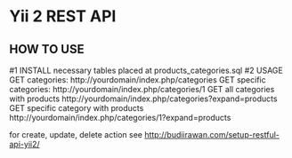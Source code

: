 Yii 2 REST API
============================

HOW TO USE
--------------
#1 INSTALL necessary tables placed at products_categories.sql
#2 USAGE 
GET categories: http://yourdomain/index.php/categories
GET specific categories: http://yourdomain/index.php/categories/1
GET all categories with products http://yourdomain/index.php/categories?expand=products
GET specific category with products http://yourdomain/index.php/categories/1?expand=products

for create, update, delete action see http://budiirawan.com/setup-restful-api-yii2/


